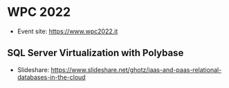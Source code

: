 # WPC 2022
- Event site: https://www.wpc2022.it
## SQL Server Virtualization with Polybase
- Slideshare: https://www.slideshare.net/ghotz/iaas-and-paas-relational-databases-in-the-cloud
